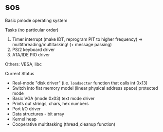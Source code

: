 # sos
Basic pmode operating system

Tasks (no particular order)
1. Timer interrupt (make IDT, reprogram PIT to higher frequency) -> multithreading/multitasking! (+ message passing)
2. PS/2 keyboard driver
3. ATA/IDE PIO driver

Others: VESA, libc

Current Status
* Real-mode "disk driver" (i.e. `loadsector` function that calls int 0x13)
* Switch into flat memory model (linear physical address space) protected mode
* Basic VGA (mode 0x03) text mode driver
* Prints out strings, chars, hex numbers
* Port I/O driver
* Data structures - bit array
* Kernel heap
* Cooperative multitasking (thread_cleanup function)
